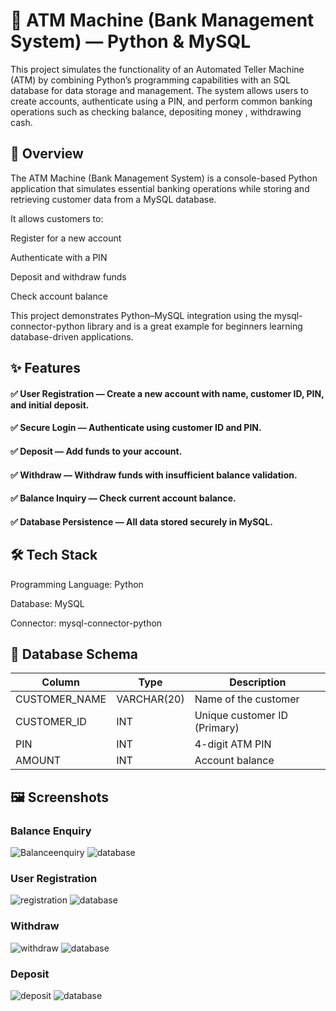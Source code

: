 # 🏦 ATM Machine (Bank Management System) — Python & MySQL
This project simulates the functionality of an Automated Teller Machine (ATM) by combining Python’s programming capabilities with an SQL database for data storage and management. The system allows users to create accounts, authenticate using a PIN, and perform common banking operations such as checking balance, depositing money , withdrawing cash.
## 📌 Overview
The ATM Machine (Bank Management System) is a console-based Python application that simulates essential banking operations while storing and retrieving customer data from a MySQL database.

It allows customers to:

Register for a new account

Authenticate with a PIN

Deposit and withdraw funds

Check account balance

This project demonstrates Python–MySQL integration using the mysql-connector-python library and is a great example for beginners learning database-driven applications.

## ✨ Features
#### ✅ User Registration — Create a new account with name, customer ID, PIN, and initial deposit.
#### ✅ Secure Login — Authenticate using customer ID and PIN.
#### ✅ Deposit — Add funds to your account.
#### ✅ Withdraw — Withdraw funds with insufficient balance validation.
#### ✅ Balance Inquiry — Check current account balance.
#### ✅ Database Persistence — All data stored securely in MySQL.

## 🛠️ Tech Stack
Programming Language: Python 

Database: MySQL

Connector: mysql-connector-python

## 📂 Database Schema

| Column         | Type         | Description                  |
| -------------- | ------------ | ---------------------------- |
| CUSTOMER\_NAME | VARCHAR(20)  | Name of the customer         |
| CUSTOMER\_ID   | INT          | Unique customer ID (Primary) |
| PIN            | INT          | 4-digit ATM PIN              |
| AMOUNT         | INT          | Account balance              |


## 🖼️ Screenshots
### Balance Enquiry
![Balanceenquiry](https://github.com/Braham012/Bank-Management-Using-Python/blob/main/Screenshot/Screenshot%202025-08-13%20213959.png?raw=true)
![database](https://github.com/Braham012/Bank-Management-Using-Python/blob/main/Screenshot/Screenshot%202025-08-13%20214435.png?raw=true)

### User Registration
![registration](https://github.com/Braham012/Bank-Management-Using-Python/blob/main/Screenshot/Screenshot%202025-08-13%20214502.png?raw=true)
![database](https://github.com/Braham012/Bank-Management-Using-Python/blob/main/Screenshot/Screenshot%202025-08-13%20214605.png?raw=true)

### Withdraw
![withdraw](https://github.com/Braham012/Bank-Management-Using-Python/blob/main/Screenshot/Screenshot%202025-08-13%20222531.png?raw=true)
![database](https://github.com/Braham012/Bank-Management-Using-Python/blob/main/Screenshot/Screenshot%202025-08-13%20222722.png?raw=true)

### Deposit
![deposit](https://github.com/Braham012/Bank-Management-Using-Python/blob/main/Screenshot/Screenshot%202025-08-13%20230019.png?raw=true)
![database](https://github.com/Braham012/Bank-Management-Using-Python/blob/main/Screenshot/Screenshot%202025-08-13%20230101.png?raw=true)
